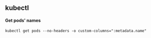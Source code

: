 ## kubectl

#### Get pods' names

```
kubectl get pods --no-headers -o custom-columns=":metadata.name"
```
